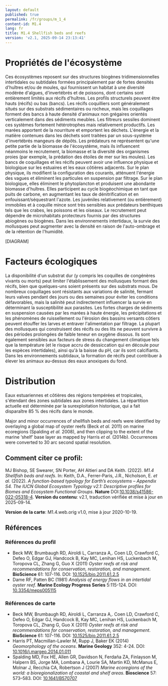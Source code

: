 ```yaml
---
layout: default
published: true
permalink: /fr/groups/m_1_4
content-id: M1.4
lang: fr
title: M1.4 Shellfish beds and reefs
version: 'v2.1, 2025-09-14 23:13:41'
---
```




# Propriétés de l'écosystème
 
Ces écosystèmes reposent sur des structures biogènes tridimensionnelles
intertidales ou subtidales formées principalement par de fortes densités
d\'huîtres et/ou de moules, qui fournissent un habitat à une diversité
modérée d\'algues, d\'invertébrés et de poissons, dont certains sont
entièrement limités aux récifs d\'huîtres. Les profils structurels
peuvent être hauts (récifs) ou bas (bancs). Les récifs coquilliers sont
généralement situés sur des substrats sédimentaires ou rocheux, mais les
coquillages forment des bancs à haute densité d\'animaux non grégaires
orientés verticalement dans des sédiments meubles. Les filtreurs
sessiles dominent ces systèmes fortement hétérotrophes mais relativement
productifs. Les marées apportent de la nourriture et emportent les
déchets. L\'énergie et la matière contenues dans les déchets sont
traitées par un sous-système d\'invertébrés mangeurs de dépôts. Les
prédateurs ne représentent qu\'une petite partie de la biomasse de
l\'écosystème, mais ils influencent néanmoins le recrutement, la
biomasse et la diversité des organismes proies (par exemple, la
prédation des étoiles de mer sur les moules). Les bancs de coquillages
et les récifs peuvent avoir une influence physique et biologique sur les
estuaires et les eaux côtières adjacents. Sur le plan physique, ils
modifient la configuration des courants, atténuent l\'énergie des vagues
et éliminent les particules en suspension par filtrage. Sur le plan
biologique, elles éliminent le phytoplancton et produisent une abondante
biomasse d\'huîtres. Elles participent au cycle biogéochimique en tant
que puits de carbone, en augmentant les taux de dénitrification et en
enfouissant/séquestrant l\'azote. Les juvéniles relativement (ou
entièrement) immobiles et à coquille mince sont très sensibles aux
prédateurs benthiques tels que les crabes, les poissons et les oiseaux.
Le recrutement peut dépendre de microhabitats protecteurs fournis par
des structures abiogènes ou biogènes. Dans les environnements
intertidaux, la survie des mollusques peut augmenter avec la densité en
raison de l\'auto-ombrage et de la rétention de l\'humidité.

[DIAGRAM]

# Facteurs écologiques
 
La disponibilité d\'un substrat dur (y compris les coquilles de
congénères vivants ou morts) peut limiter l\'établissement des
mollusques formant des récifs, bien que quelques-uns soient présents sur
des substrats mous. De nombreux coquillages sont résistants aux
variations de salinité, fermant leurs valves pendant des jours ou des
semaines pour éviter les conditions défavorables, mais la salinité peut
indirectement influencer la survie en déterminant la susceptibilité aux
parasites. Les fortes charges de sédiments en suspension causées par les
marées à haute énergie, les précipitations et les phénomènes de
ruissellement ou l\'érosion des bassins versants côtiers peuvent
étouffer les larves et entraver l\'alimentation par filtrage. La plupart
des mollusques qui construisent des récifs ou des lits ne peuvent
survivre à des périodes prolongées de faible teneur en oxygène dissous.
Ils sont également sensibles aux facteurs de stress du changement
climatique tels que la température (et le risque accru de dessiccation
qui en découle pour les espèces intertidales), ainsi qu\'à la baisse du
pH, car ils sont calcifiants. Dans les environnements subtidaux, la
formation de récifs peut contribuer à élever les animaux au-dessus des
eaux anoxiques du fond.
 
# Distribution
 
Eaux estuariennes et côtières des régions tempérées et tropicales,
s\'étendant des zones subtidales aux zones intertidales. La répartition
actuelle est déterminée par la surexploitation historique, qui a fait
disparaître 85 % des récifs dans le monde.

Major and minor occurrences of shellfish beds and reefs were identified by overlaying a global map of oyster reefs (Beck _et al._ 2011) on marine ecoregions (Spalding _et al._ 2008), and then clipping to the extent of the marine ‘shelf’ base layer as mapped by Harris _et al._ (2014b). Occurrences were converted to 30 arc second spatial resolution.

## Comment citer ce profil:

MJ Bishop, SE Swearer, SN Porter, AH Altieri and DA Keith. (2022). *M1.4 Shellfish beds and reefs*. In: Keith, D.A., Ferrer-Paris, J.R., Nicholson, E. *et al.* (2022). *A function-based typology for Earth’s ecosystems – Appendix S4. The IUCN Global Ecosystem Typology v2.1: Descriptive profiles for Biomes and Ecosystem Functional Groups*. **Nature** DOI:[10.1038/s41586-022-05318-4](https://doi.org/10.1038/s41586-022-05318-4).
**Version du contenu**: v2.1, traduction vérifiée et mise à jour en 2025-09-14.

**Version de la carte**: M1.4.web.orig v1.0, mise à jour 2020-10-19.

## Références

### Références du profil

* Beck MW, Brumbaugh RD, Airoldi L, Carranza A,. Coen LD, Crawford C, Defeo O, Edgar GJ, Handcock B, Kay MC, Lenihan HS, Luckenbach M, Toropova CL, Zhang G, Guo X  (2011) *Oyster reefs at risk and recommendations for conservation, restoration, and management*. **BioScience** 61: 107-116. DOI: [10.1525/bio.2011.61.2.5](http://doi.org/10.1525/bio.2011.61.2.5)
* Dame RF, Patten BC  (1981) *Analysis of energy flows in an intertidal oyster reef*. **Marine Ecology Progress Series** 5:115-124. DOI: [10.3354/meps005115 ](http://doi.org/10.3354/meps005115 )

### Références de carte
* Beck MW, Brumbaugh RD, Airoldi L, Carranza A,. Coen LD, Crawford C, Defeo O, Edgar GJ, Handcock B, Kay MC, Lenihan HS, Luckenbach M, Toropova CL, Zhang G, Guo X  (2011) *Oyster reefs at risk and recommendations for conservation, restoration, and management*. **BioScience** 61: 107-116. DOI: [10.1525/bio.2011.61.2.5](http://doi.org/10.1525/bio.2011.61.2.5)
* Harris PT, Macmillan-Lawler M, Rupp J, Baker EK  (2014) *Geomorphology of the oceans*. **Marine Geology** 352: 4-24. DOI: [10.1016/j.margeo.2014.01.011](http://doi.org/10.1016/j.margeo.2014.01.011)
* Spalding MD, Fox HE, Allen GR, Davidson N, Ferdaña ZA, Finlayson M, Halpern BS, Jorge MA, Lombana A, Lourie SA, Martin KD, McManus E, Molnar J, Recchia CA, Robertson J  (2007) *Marine ecoregions of the world: a bioregionalization of coastal and shelf areas*. **Bioscience** 57: 573–583. DOI: [10.1641/B570707](http://doi.org/10.1641/B570707)

